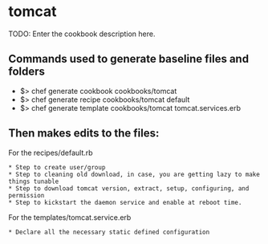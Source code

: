 # tomcat

TODO: Enter the cookbook description here.

## Commands used to generate baseline files and folders
- $> chef generate cookbook cookbooks/tomcat
- $> chef generate recipe cookbooks/tomcat default
- $> chef generate template cookbooks/tomcat tomcat.services.erb

## Then makes edits to the files:
For the recipes/default.rb

    * Step to create user/group
    * Step to cleaning old download, in case, you are getting lazy to make things tunable
    * Step to download tomcat version, extract, setup, configuring, and permission
    * Step to kickstart the daemon service and enable at reboot time.

For the templates/tomcat.service.erb

    * Declare all the necessary static defined configuration
